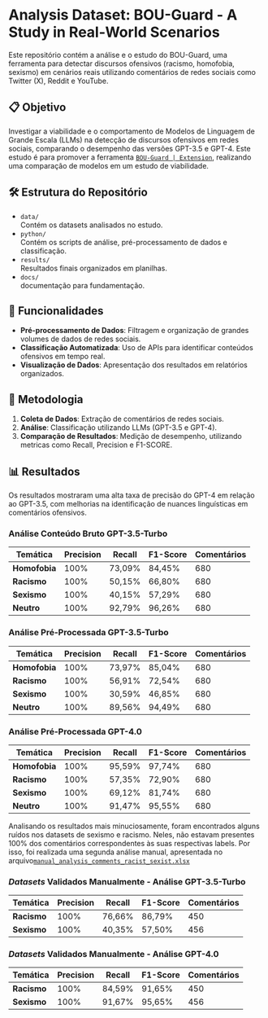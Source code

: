 # Analysis Dataset: BOU-Guard - A Study in Real-World Scenarios

Este repositório contém a análise e o estudo do BOU-Guard, uma ferramenta para detectar discursos ofensivos (racismo, homofobia, sexismo) em cenários reais utilizando comentários de redes sociais como Twitter (X), Reddit e YouTube.

## 📋 Objetivo

Investigar a viabilidade e o comportamento de Modelos de Linguagem de Grande Escala (LLMs) na detecção de discursos ofensivos em redes sociais, comparando o desempenho das versões GPT-3.5 e GPT-4.
Este estudo é para promover a ferramenta  [`BOU-Guard | Extension`](https://github.com/guilhermebou/BOU-Guard-Extension), realizando uma comparação de modelos em um estudo de viabilidade.

## 🛠 Estrutura do Repositório

- `data/`  
  Contém os datasets analisados no estudo.  
- `python/`  
  Contém os scripts de análise, pré-processamento de dados e classificação.  
- `results/`  
  Resultados finais organizados em planilhas.  
- `docs/`  
  documentação para fundamentação.

## 🚀 Funcionalidades

- **Pré-processamento de Dados**: Filtragem e organização de grandes volumes de dados de redes sociais.
- **Classificação Automatizada**: Uso de APIs para identificar conteúdos ofensivos em tempo real.
- **Visualização de Dados**: Apresentação dos resultados em relatórios organizados.

## 🧪 Metodologia

1. **Coleta de Dados**: Extração de comentários de redes sociais.
2. **Análise**: Classificação utilizando LLMs (GPT-3.5 e GPT-4).
3. **Comparação de Resultados**: Medição de desempenho, utilizando metricas como Recall, Precision e F1-SCORE.

## 📊 Resultados

Os resultados mostraram uma alta taxa de precisão do GPT-4 em relação ao GPT-3.5, com melhorias na identificação de nuances linguísticas em comentários ofensivos.
### Análise Conteúdo Bruto GPT-3.5-Turbo

| **Temática**  | **Precision** | **Recall** | **F1-Score** | **Comentários** |
|---------------|---------------|------------|--------------|-----------------|
| **Homofobia** | 100%          | 73,09%     | 84,45%       | 680             |
| **Racismo**   | 100%          | 50,15%     | 66,80%       | 680             |
| **Sexismo**   | 100%          | 40,15%     | 57,29%       | 680             |
| **Neutro**    | 100%          | 92,79%     | 96,26%       | 680             |

### Análise Pré-Processada GPT-3.5-Turbo

| **Temática**  | **Precision** | **Recall** | **F1-Score** | **Comentários** |
|---------------|---------------|------------|--------------|-----------------|
| **Homofobia** | 100%          | 73,97%     | 85,04%       | 680             |
| **Racismo**   | 100%          | 56,91%     | 72,54%       | 680             |
| **Sexismo**   | 100%          | 30,59%     | 46,85%       | 680             |
| **Neutro**    | 100%          | 89,56%     | 94,49%       | 680             |



### Análise Pré-Processada GPT-4.0

| **Temática**  | **Precision** | **Recall** | **F1-Score** | **Comentários** |
|---------------|---------------|------------|--------------|-----------------|
| **Homofobia** | 100%          | 95,59%     | 97,74%       | 680             |
| **Racismo**   | 100%          | 57,35%     | 72,90%       | 680             |
| **Sexismo**   | 100%          | 69,12%     | 81,74%       | 680             |
| **Neutro**    | 100%          | 91,47%     | 95,55%       | 680             |




Analisando os resultados mais minuciosamente, foram encontrados alguns ruídos nos datasets de sexismo e racismo. Neles, não estavam presentes 100% dos comentários correspondentes às suas respectivas labels. Por isso, foi realizada uma segunda análise manual, apresentada no arquivo[`manual_analysis_comments_racist_sexist.xlsx`](https://github.com/guilhermebou/Analysis-Dataset-BOU-Guard-A-Study-in-Real-World-Scenarios/blob/main/Data/Results/manual_analysis_comments_racist_sexist.xlsx)

### *Datasets* Validados Manualmente - Análise GPT-3.5-Turbo

| **Temática**  | **Precision** | **Recall** | **F1-Score** | **Comentários** |
|---------------|---------------|------------|--------------|-----------------|
| **Racismo**   | 100%          | 76,66%     | 86,79%       | 450             |
| **Sexismo**   | 100%          | 40,35%     | 57,50%       | 456             |

### *Datasets* Validados Manualmente - Análise GPT-4.0

| **Temática**  | **Precision** | **Recall** | **F1-Score** | **Comentários** |
|---------------|---------------|------------|--------------|-----------------|
| **Racismo**   | 100%          | 84,59%     | 91,65%       | 450             |
| **Sexismo**   | 100%          | 91,67%     | 95,65%       | 456             |
